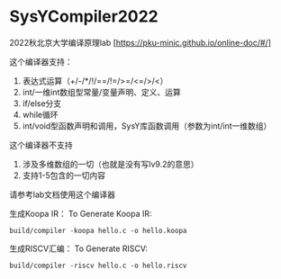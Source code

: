 # SysYCompiler2022

2022秋北京大学编译原理lab [https://pku-minic.github.io/online-doc/#/]

这个编译器支持：
1. 表达式运算（+/-/*/!/==/!=/>=/<=/>/<）
2. int/一维int数组型常量/变量声明、定义、运算
2. if/else分支
3. while循环
4. int/void型函数声明和调用，SysY库函数调用（参数为int/int一维数组）

这个编译器不支持
1. 涉及多维数组的一切（也就是没有写lv9.2的意思）
2. 支持1-5包含的一切内容

请参考lab文档使用这个编译器

生成Koopa IR：
To Generate Koopa IR:
```
build/compiler -koopa hello.c -o hello.koopa
```
生成RISCV汇编：
To Generate RISCV:
```
build/compiler -riscv hello.c -o hello.riscv
```
